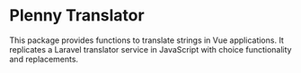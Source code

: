 # Plenny Translator

This package provides functions to translate strings in Vue applications.
It replicates a Laravel translator service in JavaScript with
choice functionality and replacements.
